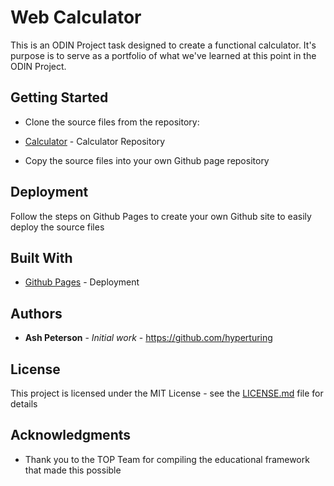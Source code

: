 # Web Calculator

This is an ODIN Project task designed to create a functional calculator. It's purpose is to serve as a portfolio of what we've learned at this point in the ODIN Project.

## Getting Started

- Clone the source files from the repository:
* [Calculator](https://github.com/hyperturing/calculator) - Calculator Repository
- Copy the source files into your own Github page repository

## Deployment

Follow the steps on Github Pages to create your own Github site to easily deploy the source files

## Built With

* [Github Pages](https://pages.github.com) - Deployment 

## Authors

* **Ash Peterson** - *Initial work* - https://github.com/hyperturing

## License

This project is licensed under the MIT License - see the [LICENSE.md](LICENSE.md) file for details

## Acknowledgments

* Thank you to the TOP Team for compiling the educational framework that made this possible